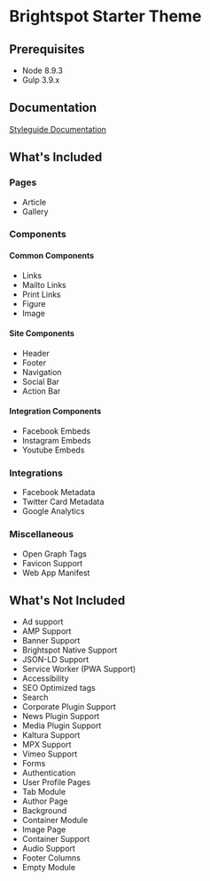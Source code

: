 # Brightspot Starter Theme

## Prerequisites

* Node 8.9.3
* Gulp 3.9.x

## Documentation

[Styleguide Documentation](http://docs.brightspot.com/styleguide/intro/index.html)

## What's Included

### Pages

* Article
* Gallery

### Components

#### Common Components

* Links
* Mailto Links
* Print Links
* Figure
* Image

#### Site Components

* Header
* Footer
* Navigation
* Social Bar
* Action Bar

#### Integration Components

* Facebook Embeds
* Instagram Embeds
* Youtube Embeds

### Integrations

* Facebook Metadata
* Twitter Card Metadata
* Google Analytics

### Miscellaneous

* Open Graph Tags
* Favicon Support
* Web App Manifest

## What's Not Included

* Ad support
* AMP Support
* Banner Support
* Brightspot Native Support
* JSON-LD Support
* Service Worker (PWA Support)
* Accessibility
* SEO Optimized tags
* Search
* Corporate Plugin Support
* News Plugin Support
* Media Plugin Support
* Kaltura Support
* MPX Support
* Vimeo Support
* Forms
* Authentication
* User Profile Pages
* Tab Module
* Author Page
* Background
* Container Module
* Image Page
* Container Support
* Audio Support
* Footer Columns
* Empty Module

